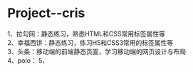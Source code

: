 # Project--cris
1、拉勾网：静态练习，熟悉HTML和CSS常用标签属性等<br>
2、幸福西饼：静态练习，练习H5和CSS3常用的标签属性等<br>
3、头条：移动端的前端静态页面，学习移动端的网页设计与布局<br>
4、polo：
5、
